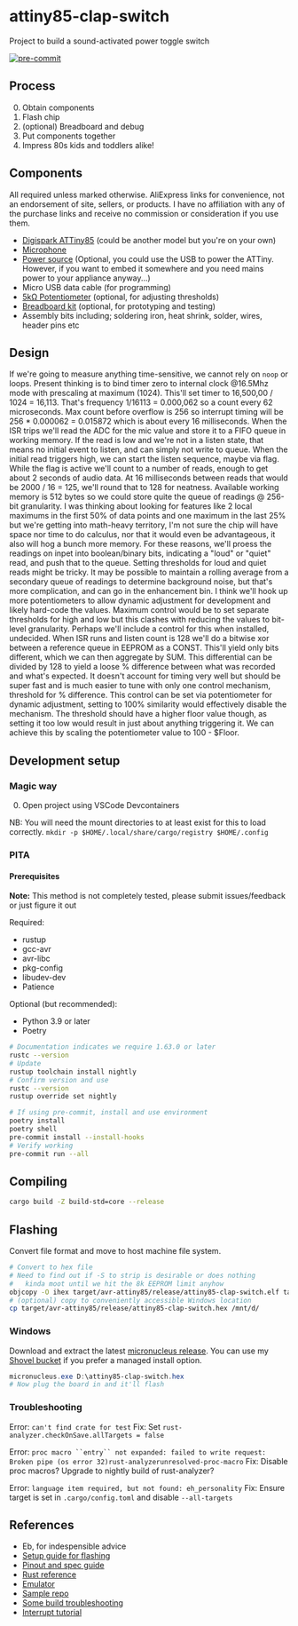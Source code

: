# attiny85-clap-switch

Project to build a sound-activated power toggle switch

[![pre-commit](https://img.shields.io/badge/pre--commit-enabled-brightgreen?logo=pre-commit&logoColor=white)](https://github.com/pre-commit/pre-commit)

## Process

0. Obtain components
0. Flash chip
0. (optional) Breadboard and debug
0. Put components together
0. Impress 80s kids and toddlers alike!

## Components

All required unless marked otherwise. AliExpress links for convenience, not an endorsement of site, sellers, or products.
I have no affiliation with any of the purchase links and receive no commission or consideration if you use them.

- [Digispark ATTiny85](https://www.aliexpress.com/item/32724114567.html) (could be another model but you're on your own)
- [Microphone](https://www.aliexpress.com/item/32639718325.html)
- [Power source](https://www.aliexpress.com/item/32845177402.html)
  (Optional, you could use the USB to power the ATTiny.
  However, if you want to embed it somewhere and you need mains power to your appliance anyway...)
- Micro USB data cable (for programming)
- [5kΩ Potentiometer](https://www.aliexpress.com/item/32783863247.html) (optional, for adjusting thresholds)
- [Breadboard kit](https://www.aliexpress.com/item/4000689310993.html) (optional, for prototyping and testing)
- Assembly bits including; soldering iron, heat shrink, solder, wires, header pins etc

## Design

If we're going to measure anything time-sensitive, we cannot rely on `noop` or loops. Present thinking is to bind timer zero to internal clock @16.5Mhz mode with prescaling at maximum (1024). This'll set timer to 16,500,00 / 1024 = 16,113. That's frequency 1/16113 = 0.000,062 so a count every 62 microseconds. Max count before overflow is 256 so interrupt timing will be 256 * 0.000062 = 0.015872 which is about every 16 milliseconds. When the ISR trips we'll read the ADC for the mic value and store it to a FIFO queue in working memory. If the read is low and we're not in a listen state, that means no initial event to listen, and can simply not write to queue. When the initial read triggers high, we can start the listen sequence, maybe via flag. While the flag is active we'll count to a number of reads, enough to get about 2 seconds of audio data. At 16 milliseconds between reads that would be 2000 / 16 = 125, we'll round that to 128 for neatness. Available working memory is 512 bytes so we could store quite the queue of readings @ 256-bit granularity. I was thinking about looking for features like 2 local maximums in the first 50% of data points and one maximum in the last 25% but we're getting into math-heavy territory, I'm not sure the chip will have space nor time to do calculus, nor that it would even be advantageous, it also will hog a bunch more memory. For these reasons, we'll proess the readings on inpet into boolean/binary bits, indicating a "loud" or "quiet" read, and push that to the queue. Setting thresholds for loud and quiet reads might be tricky. It may be possible to maintain a rolling average from a secondary queue of readings to determine background noise, but that's more complication, and can go in the enhancement bin. I think we'll hook up more potentiometers to allow dynamic adjustment for development and likely hard-code the values. Maximum control would be to set separate thresholds for high and low but this clashes with reducing the values to bit-level granularity. Perhaps we'll include a control for this when installed, undecided. When ISR runs and listen count is 128 we'll do a bitwise xor between a reference queue in EEPROM as a CONST. This'll yield only bits different, which we can then aggregate by SUM. This differential can be divided by 128 to yield a loose % difference between what was recorded and what's expected. It doesn't account for timing very well but should be super fast and is much easier to tune with only one control mechanism, threshold for % difference. This control can be set via potentiometer for dynamic adjustment, setting to 100% similarity would effectively disable the mechanism. The threshold should have a higher floor value though, as setting it too low would result in just about anything triggering it. We can achieve this by scaling the potentiometer value to 100 - $Floor. 

## Development setup

### Magic way

0. Open project using VSCode Devcontainers

NB: You will need the mount directories to at least exist for this to load correctly.
`mkdir -p $HOME/.local/share/cargo/registry $HOME/.config`

### PITA

#### Prerequisites

**Note:** This method is not completely tested, please submit issues/feedback or just figure it out

Required:

- rustup
- gcc-avr
- avr-libc
- pkg-config
- libudev-dev
- Patience

Optional (but recommended):

- Python 3.9 or later
- Poetry

```Bash
# Documentation indicates we require 1.63.0 or later
rustc --version
# Update
rustup toolchain install nightly
# Confirm version and use
rustc --version
rustup override set nightly

# If using pre-commit, install and use environment
poetry install
poetry shell
pre-commit install --install-hooks
# Verify working
pre-commit run --all
```

## Compiling

```Bash
cargo build -Z build-std=core --release
```

## Flashing

Convert file format and move to host machine file system.

```bash
# Convert to hex file
# Need to find out if -S to strip is desirable or does nothing
#   kinda moot until we hit the 8k EEPROM limit anyhow
objcopy -O ihex target/avr-attiny85/release/attiny85-clap-switch.elf target/avr-attiny85/release/attiny85-clap-switch.hex
# (optional) copy to conveniently accessible Windows location
cp target/avr-attiny85/release/attiny85-clap-switch.hex /mnt/d/
```

### Windows

Download and extract the latest [micronucleus release](https://github.com/micronucleus/micronucleus/releases).
You can use my [Shovel bucket](https://github.com/arichtman/shovel-bucket) if you prefer a managed install option.

```powershell
micronucleus.exe D:\attiny85-clap-switch.hex
# Now plug the board in and it'll flash
```

### Troubleshooting

Error: `can't find crate for test`
Fix: Set `rust-analyzer.checkOnSave.allTargets = false`

Error: `proc macro ``entry`` not expanded: failed to write request: Broken pipe (os error 32)rust-analyzerunresolved-proc-macro`
Fix: Disable proc macros? Upgrade to nightly build of rust-analyzer?

Error: `language item required, but not found: eh_personality`
Fix: Ensure target is set in `.cargo/config.toml` and disable `--all-targets`

## References

- Eb, for indespensible advice
- [Setup guide for flashing](https://www.best-microcontroller-projects.com/digispark-attiny85-arduino-install.html)
- [Pinout and spec guide](https://www.etechnophiles.com/attiny85-pinout-specs-guide/)
- [Rust reference](https://book.avr-rust.com/)
- [Emulator](https://wokwi.com/)
- [Sample repo](https://github.com/q231950/avr-attiny85-rust)
- [Some build troubleshooting](https://nercury.github.io/rust/embedded/experiments/2018/04/29/rust-embedded-01-discovery-vl-flipping-bits.html)
- [Interrupt tutorial](https://www.gadgetronicx.com/attiny85-timer-tutorial-generating-time-delay-interrupts/)
